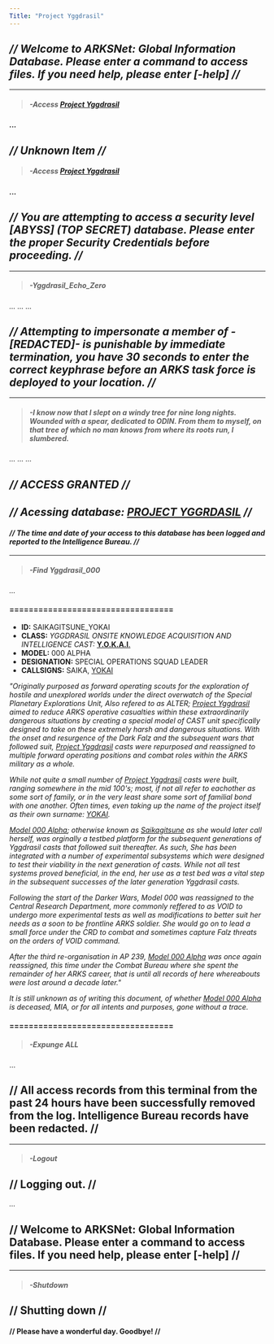 ```yaml
---
Title: "Project Yggdrasil"
---
```


## *// Welcome to ARKSNet: Global Information Database. Please enter a command to access files. If you need help, please enter [-help] //*

------
> ##### -Access [Project Yggdrasil](SubIndexes/Logs/finishedlogs/ArksLogs/ProjectYggdrasil.md)
#### *...*
## *// Unknown Item //*

> ##### -Access [Project Yggdrasil](SubIndexes/Logs/finishedlogs/ArksLogs/ProjectYggdrasil.md)

#### *...*
## *// You are attempting to access a security level [ABYSS] (TOP SECRET) database. Please enter the proper Security Credentials before proceeding. //*

-----

> ##### -Yggdrasil_Echo_Zero

*...*
*...*
*...*

## *// Attempting to impersonate a member of -[REDACTED]- is punishable by immediate termination, you have 30 seconds to enter the correct keyphrase before an ARKS task force is deployed to your location. //*

----

> ##### -I know now that I slept on a windy tree for nine long nights. Wounded with a spear, dedicated to ODIN. From them to myself, on that tree of which no man knows from where its roots run, I slumbered.


*...*
*...*
*...*

## *// ACCESS GRANTED //*
## *// Acessing database: [PROJECT YGGRDASIL](SubIndexes/Logs/finishedlogs/ArksLogs/ProjectYggdrasil.md) //*

#### *// The time and date of your access to this database has been logged and reported to the Intelligence Bureau. //*

----

> ##### -Find Yggdrasil_000

*...*

#### ==================================

- **ID:** SAIKAGITSUNE_YOKAI
- **CLASS:** *YGGDRASIL ONSITE KNOWLEDGE ACQUISITION AND INTELLIGENCE CAST:* [**Y.O.K.A.I**.](SubIndexes/Characters/Yokai.md)
- **MODEL:** 000 ALPHA
- **DESIGNATION:** SPECIAL OPERATIONS SQUAD LEADER
- **CALLSIGNS:** SAIKA, [YOKAI](SubIndexes/Characters/Yokai.md)

*"Originally purposed as forward operating scouts for the exploration of hostile and unexplored worlds under the direct overwatch of the Special Planetary Explorations Unit, Also refered to as ALTER; [Project Yggdrasil](SubIndexes/Logs/finishedlogs/ArksLogs/ProjectYggdrasil.md) aimed to reduce ARKS operative casualties within these extraordinarily dangerous situations by creating a special model of CAST unit specifically designed to take on these extremely harsh and dangerous situations. With the onset and resurgence of the Dark Falz and the subsequent wars that followed suit, [Project Yggdrasil](SubIndexes/Logs/finishedlogs/ArksLogs/ProjectYggdrasil.md) casts were repurposed and reassigned to multiple forward operating positions and combat roles within the ARKS military as a whole.*

*While not quite a small number of [Project Yggdrasil](SubIndexes/Logs/finishedlogs/ArksLogs/ProjectYggdrasil.md) casts were built, ranging somewhere in the mid 100's; most, if not all refer to eachother as some sort of family, or in the very least share some sort of familial bond with one another. Often times, even taking up the name of the project itself as their own surname: [YOKAI](SubIndexes/Characters/Yokai.md).*

*[Model 000 Alpha](SubIndexes/Characters/Yokai.md); otherwise known as [Saikagitsune](SubIndexes/Characters/Yokai.md) as she would later call herself, was orginally a testbed platform for the subsequent generations of Yggdrasil casts that followed suit thereafter. As such, She has been integrated with a number of experimental subsystems which were designed to test their viability in the next generation of casts. While not all test systems proved beneficial, in the end, her use as a test bed was a vital step in the subsequent successes of the later generation Yggdrasil casts.*

*Following the start of the Darker Wars, Model 000 was reassigned to the Central Research Department, more commonly reffered to as VOID to undergo more experimental tests as well as modifications to better suit her needs as a soon to be frontline ARKS soldier. She would go on to lead a small force under the CRD to combat and sometimes capture Falz threats on the orders of VOID command.*

*After the third re-organisation in AP 239, [Model 000 Alpha](SubIndexes/Characters/Yokai.md) was once again reassigned, this time under the Combat Bureau where she spent the remainder of her ARKS career, that is until all records of here whereabouts were lost around a decade later."*

*It is still unknown as of writing this document, of whether [Model 000 Alpha](SubIndexes/Characters/Yokai.md) is deceased, MIA, or for all intents and purposes, gone without a trace.*

#### ==================================

> ##### -Expunge ALL

...

## // All access records from this terminal from the past 24 hours have been successfully removed from the log. Intelligence Bureau records have been redacted. //

----

> ##### -Logout

## // Logging out. //

*...*

## // Welcome to ARKSNet: Global Information Database. Please enter a command to access files. If you need help, please enter [-help] //

----

> ##### -Shutdown

## // Shutting down //

#### // Please have a wonderful day. Goodbye! //


